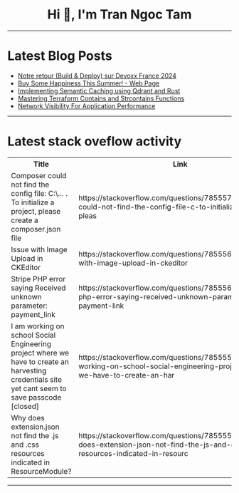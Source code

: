 <h1 align="center">Hi 👋, I'm Tran Ngoc Tam</h1>

---

# Latest Blog Posts 
<!-- BLOG-POST-LIST:START -->
- [Notre retour &lpar;Build &amp; Deploy&rpar; sur Devoxx France 2024](https://dev.to/onepoint/notre-retour-build-deploy-sur-devoxx-france-2024-kg7)
- [Buy Some Happiness This Summer! - Web Page](https://dev.to/sarmittal/buy-some-happiness-this-summer-web-page-202h)
- [Implementing Semantic Caching using Qdrant and Rust](https://dev.to/shuttle_dev/implementing-semantic-caching-using-qdrant-and-rust-4nbj)
- [Mastering Terraform Contains and Strcontains Functions](https://dev.to/heyvaldemar/mastering-terraform-contains-and-strcontains-functions-2l17)
- [Network Visibility For Application Performance](https://dev.to/thenjdevopsguy/network-visibility-for-application-performance-4139)
<!-- BLOG-POST-LIST:END -->

---

# Latest stack oveflow activity
<table>
  <tr><th>Title</th><th>Link</th></tr>
  <!-- STACKOVERFLOW:START --><tr><td>Composer could not find the config file: C:\... . To initialize a project, please create a composer.json file</td><td>https://stackoverflow.com/questions/78555707/composer-could-not-find-the-config-file-c-to-initialize-a-project-pleas</td></tr><tr><td>Issue with Image Upload in CKEditor</td><td>https://stackoverflow.com/questions/78555665/issue-with-image-upload-in-ckeditor</td></tr><tr><td>Stripe PHP error saying Received unknown parameter: payment_link</td><td>https://stackoverflow.com/questions/78555634/stripe-php-error-saying-received-unknown-parameter-payment-link</td></tr><tr><td>I am working on school Social Engineering project where we have to create an harvesting credentials site yet cant seem to save passcode [closed]</td><td>https://stackoverflow.com/questions/78555514/i-am-working-on-school-social-engineering-project-where-we-have-to-create-an-har</td></tr><tr><td>Why does extension.json not find the .js and .css resources indicated in ResourceModule?</td><td>https://stackoverflow.com/questions/78555505/why-does-extension-json-not-find-the-js-and-css-resources-indicated-in-resourc</td></tr><!-- STACKOVERFLOW:END -->
</table>

---


